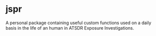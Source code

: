 # jspr

A personal package containing useful custom functions used on a daily basis in the life of an human in ATSDR Exposure Investigations.
